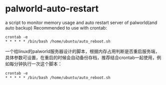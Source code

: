 # palworld-auto-restart
a script to monitor memory usage and auto restart server of palworld(and auto backup)
Recommended to use with crontab:
```
crontab -e
* * * * * /bin/bash /home/ubuntu/auto_reboot.sh
```
一个给linux的palworld服务器设计的脚本，根据内存占用判断是否重启服务端，具体参数可设置，在重启的时候会自动备份存档，推荐结合crontab一起使用，例如每分钟执行一次这个脚本：
```
crontab -e
* * * * * /bin/bash /home/ubuntu/auto_reboot.sh
```

